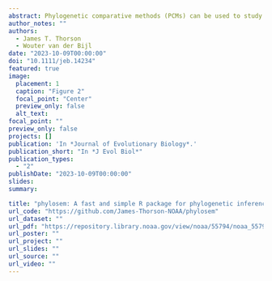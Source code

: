 ```yaml
---
abstract: Phylogenetic comparative methods (PCMs) can be used to study evolutionary relationships and trade-offs among species traits. Analysts using PCM may want to (1) include latent variables, (2) estimate complex trait interdependencies, (3) predict missing trait values, (4) condition predicted traits upon phylogenetic correlations and (5) estimate relationships as slope parameters that can be compared with alternative regression methods. The Comprehensive R Archive Network (CRAN) includes well-documented software for phylogenetic linear models (phylolm), phylogenetic path analysis (phylopath), phylogenetic trait imputation (Rphylopars) and structural equation models (sem), but none of these can simultaneously accomplish all five analytical goals. We therefore introduce a new package phylosem for phylogenetic structural equation models (PSEM) and summarize features and interface. We also describe new analytical options, where users can specify any combination of Ornstein-Uhlenbeck, Pagel's-δ and Pagel's-λ transformations for species covariance. For the first time, we show that PSEM exactly reproduces estimates (and standard errors) for simplified cases that are feasible in sem, phylopath, phylolm and Rphylopars and demonstrate the approach by replicating a well-known case study involving trade-offs in plant energy budgets.
author_notes: ""
authors:
  - James T. Thorson
  - Wouter van der Bijl
date: "2023-10-09T00:00:00"
doi: "10.1111/jeb.14234"
featured: true
image:
  placement: 1
  caption: "Figure 2"
  focal_point: "Center"
  preview_only: false
  alt_text:
focal_point: ""
preview_only: false
projects: []
publication: 'In *Journal of Evolutionary Biology*.'
publication_short: "In *J Evol Biol*"
publication_types:
  - "2"
publishDate: "2023-10-09T00:00:00"
slides: 
summary: 

title: "phylosem: A fast and simple R package for phylogenetic inference and trait imputation using phylogenetic structural equation models"
url_code: "https://github.com/James-Thorson-NOAA/phylosem"
url_dataset: ""
url_pdf: "https://repository.library.noaa.gov/view/noaa/55794/noaa_55794_DS1.pdf"
url_poster: ""
url_project: ""
url_slides: ""
url_source: ""
url_video: ""
---
```

